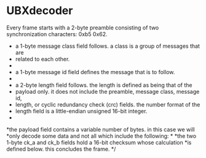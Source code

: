 # UBXdecoder
Every frame starts with a 2-byte preamble consisting of two synchronization
characters: 0xb5 0x62.

* a 1-byte message class field follows. a class is a group of messages that are
* related to each other.
*
* a 1-byte message id field defines the message that is to follow.
*
* a 2-byte length field follows. the length is defined as being that of the
* payload only. it does not include the preamble, message class, message id,
* length, or cyclic redundancy check (crc) fields. the number format of the
* length field is a little-endian unsigned 16-bit integer.
*
*the payload field contains a variable number of bytes. in this case we will
*only decode some data and not all which include the following:
*
*the two 1-byte ck_a and ck_b fields hold a 16-bit checksum whose calculation
*is defined below. this concludes the frame.
*/

